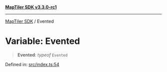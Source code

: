 [**MapTiler SDK v3.3.0-rc1**](../README.md)

***

[MapTiler SDK](../README.md) / Evented

# Variable: Evented

> **Evented**: *typeof* `Evented`

Defined in: [src/index.ts:54](https://github.com/maptiler/maptiler-sdk-js/blob/d9cb958ebf063ecde2f6f583eb172e5a83460e6a/src/index.ts#L54)
